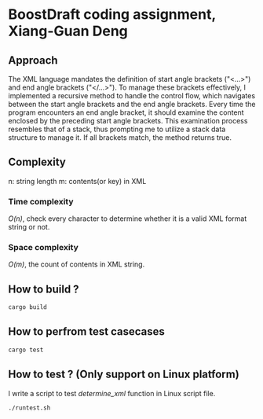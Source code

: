 # BoostDraft coding assignment, Xiang-Guan Deng

## Approach
The XML language mandates the definition of start angle brackets ("<...>") and end angle brackets ("</...>"). To manage these brackets effectively, I implemented a recursive method to handle the control flow, which navigates between the start angle brackets and the end angle brackets. Every time the program encounters an end angle bracket, it should examine the content enclosed by the preceding start angle brackets. This examination process resembles that of a stack, thus prompting me to utilize a stack data structure to manage it. If all brackets match, the method returns true.
  
## Complexity
n: string length
m: contents(or key) in XML
### Time complexity
*O(n)*, check every character to determine whether it is a valid XML format string or not.
### Space complexity
*O(m)*, the count of contents in XML string.

## How to build ?
```bash
cargo build
```

## How to perfrom test casecases
```bash
cargo test
```

## How to test ? (Only support on Linux platform)
I write a script to test *determine_xml* function in Linux script file.  
```bash
./runtest.sh
```
